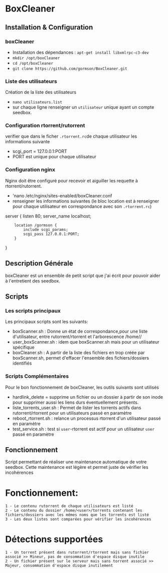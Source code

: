 # BoxCleaner

## Installation & Configuration

### boxCleaner
- Installation des dépendances : `apt-get install libxmlrpc-c3-dev`
- `mkdir /opt/boxCleaner`
- `cd /opt/boxCleaner`
- `git clone https://github.com/gormson/BoxCleaner.git`

### Liste des utilisateurs
Création de la liste des utilisateurs 
- `nano utilisateurs.list`
- sur chaque ligne renseigner un `utilisateur` unique ayant un compte seedbox.

### Configuration rtorrent/rutorrent
verifier que dans le ficher `.rtorrent.rc`de chaque utilisateur les informations suivante
- scgi_port = 127.0.0.1:PORT
- PORT est unique pour chaque utilisateur

### Configuration nginx
Nginx doit être configuré pour recevoir et aiguiller les requette à rtorrent/rutorrent.
- 'nano /etc/nginx/sites-enabled/boxCleaner.conf
- renseigner les informations suivantes (le bloc location est à renseigner pour chaque utilisateur en correspondance avec son `.rtorrent.rc`)

server {
        listen      80;
        server_name localhost;

        location /gormson {
            include scgi_params;
            scgi_pass 127.0.0.1:PORT;
        }
}

## Description Générale

boxCleaner est un ensemble de petit script que j'ai écrit pour pouvoir aider à l'entretient des seedbox.

## Scripts

### Les scripts principaux

Les principaux scripts sont les suivants:
- boxScanner.sh : Donne un état de correspondance,pour une liste d'utilisateur, entre rutorrent/rtorrent et l'arborescence /home/<user>/
- user_boxScanner.sh : idem que boxScanner.sh mais pour un utilisateur spécifique
- boxCleaner.sh : A partir de la liste des fichiers en trop créée par boxScanner.sh, permet d'effacer l'ensemble des fichiers/dossiers identifiés

### Scripts Complémentaires

Pour le bon fonctionnement de boxCleaner, les outils suivants sont utilisés
- hardlink_delete = supprime un fichier ou un dossier à partir de son inode pour supprimer aussi les liens durs éventuellement présents.
- liste_torrents_user.sh : Permet de lister les torrents actifs dans rutorrent/rtorrent pour un utilisateurs passé en paramètre
- reboot_rtorrent.sh : relance un processus rtorrent d'un utilisateur passé en paramètre
- test_service.sh : test si `user`-rtorrent est actif pour un utilisateur `user` passé en paramètre

## Fonctionnement




Script permettant de réaliser une maintenance automatique de votre seedbox.
Cette maintenance est légère et permet juste de vérifier les incohérences

# Fonctionnement:
	1 - Le contenu rutorrent de chaque utilisateurs est listé
	2 - Le contenu du dossier /home/<user>/torrents contenant les fichiers/dossiers avec les mêmes noms que les torrents est listé
	3 - Les deux listes sont comparées pour vérifier les incohérences
	
# Détections supportées
	1 - Un torrent présent dans rutorrent/rtorrent mais sans fichier associé >> Mineur, pas de consommation d'espace disque inutile
	2 - Un fichier présent sur le serveur mais sans torrent associé >> Majeur, consommation d'espace disque inutilement
	

